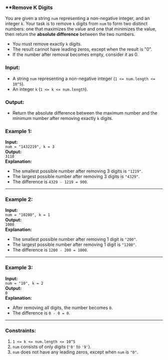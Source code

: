 ### **Remove K Digits 

You are given a string `num` representing a non-negative integer, and an integer `k`. Your task is to remove `k` digits from `num` to form two distinct numbers: one that maximizes the value and one that minimizes the value, then return the **absolute difference** between the two numbers.

- You must remove exactly `k` digits.
- The result cannot have leading zeros, except when the result is "0".
- If the number after removal becomes empty, consider it as 0.

### **Input:**
- A string `num` representing a non-negative integer (`1 <= num.length <= 10^5`).
- An integer `k` (`1 <= k <= num.length`).

### **Output:**
- Return the absolute difference between the maximum number and the minimum number after removing exactly `k` digits.

### **Example 1:**
**Input:**  
`num = "1432219", k = 3`  
**Output:**  
`3110`  
**Explanation:**  
- The smallest possible number after removing 3 digits is `"1219"`.
- The largest possible number after removing 3 digits is `"4329"`.
- The difference is `4329 - 1219 = 900`.

---

### **Example 2:**
**Input:**  
`num = "10200", k = 1`  
**Output:**  
`1000`  
**Explanation:**  
- The smallest possible number after removing 1 digit is `"200"`.
- The largest possible number after removing 1 digit is `"1200"`.
- The difference is `1200 - 200 = 1000`.

---

### **Example 3:**
**Input:**  
`num = "10", k = 2`  
**Output:**  
`0`  
**Explanation:**  
- After removing all digits, the number becomes `0`.
- The difference is `0 - 0 = 0`.

---

### **Constraints:**
1. `1 <= k <= num.length <= 10^5`
2. `num` consists of only digits (`'0'` to `'9'`).
3. `num` does not have any leading zeros, except when `num` is `"0"`.
